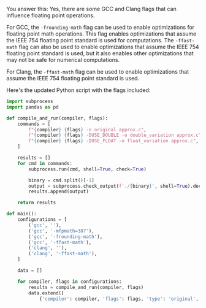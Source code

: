 

You answer this:
Yes, there are some GCC and Clang flags that can influence floating point operations. 

For GCC, the `-frounding-math` flag can be used to enable optimizations for floating point math operations. This flag enables optimizations that assume the IEEE 754 floating point standard is used for computations. The `-ffast-math` flag can also be used to enable optimizations that assume the IEEE 754 floating point standard is used, but it also enables other optimizations that may not be safe for numerical computations.

For Clang, the `-ffast-math` flag can be used to enable optimizations that assume the IEEE 754 floating point standard is used.

Here's the updated Python script with the flags included:

```python
import subprocess
import pandas as pd

def compile_and_run(compiler, flags):
    commands = [
        f"{compiler} {flags} -o original approx.c",
        f"{compiler} {flags} -DUSE_DOUBLE -o double_variation approx.c",
        f"{compiler} {flags} -DUSE_FLOAT -o float_variation approx.c",
    ]

    results = []
    for cmd in commands:
        subprocess.run(cmd, shell=True, check=True)

        binary = cmd.split()[-1]
        output = subprocess.check_output(f'./{binary}', shell=True).decode().strip()
        results.append(output)

    return results

def main():
    configurations = [
        ('gcc', ''),
        ('gcc', '-mfpmath=387'),
        ('gcc', '-frounding-math'),
        ('gcc', '-ffast-math'),
        ('clang', ''),
        ('clang', '-ffast-math'),
    ]

    data = []

    for compiler, flags in configurations:
        results = compile_and_run(compiler, flags)
        data.extend([
            {'compiler': compiler, 'flags': flags, 'type': 'original', 'result': results[0]
